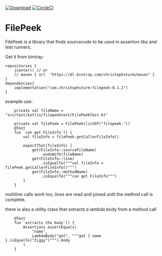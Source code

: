 [![Download](https://api.bintray.com/packages/christophsturm/maven/filepeek/images/download.svg)](https://bintray.com/christophsturm/maven/filepeek/_latestVersion)
[![CircleCI](https://circleci.com/gh/christophsturm/filepeek/tree/master.svg?style=svg)](https://circleci.com/gh/christophsturm/filepeek/tree/master)

# FilePeek

FilePeek is a library that finds sourcecode to be used in assertion libs and test runners.

Get it from bintray:
```
repositories {
    jcenter() // or
    // maven { url  "https://dl.bintray.com/christophsturm/maven" }
}
dependencies{
    implementation("com.christophsturm:filepeek:0.1.1")
}
```

example use:

```
    private val fileName = "src/test/kotlin/filepeektest/FilePeekTest.kt"

    private val filePeek = FilePeek(listOf("filepeek."))
    @Test
    fun `can get FileInfo`() {
        val fileInfo = filePeek.getCallerFileInfo()

        expectThat(fileInfo) {
            get(FileInfo::sourceFileName)
                .endsWith(fileName)
            get(FileInfo::line)
                .isEqualTo("""val fileInfo = filePeek.getCallerFileInfo()""")
            get(FileInfo::methodName)
                .isEqualTo("""can get FileInfo""")
        }
    }
```
multiline calls work too, lines are read and joined until the method call is complete.

there is also a utility class that extracts a lambda body from a method call
```
    @Test
    fun `extracts the body`() {
        Assertions.assertEquals(
            "name",
            LambdaBody("get", """get { name }.isEqualTo("Ziggy")""").body
        )
    }
```

